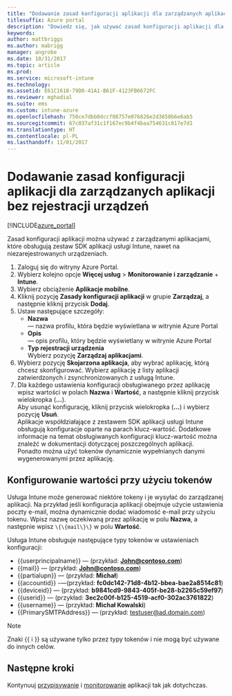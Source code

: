 ```yaml
---
title: "Dodawanie zasad konfiguracji aplikacji dla zarządzanych aplikacji bez rejestracji urządzeń | Microsoft Docs"
titlesuffix: Azure portal
description: "Dowiedz się, jak używać zasad konfiguracji aplikacji dla zarządzanych aplikacji bez rejestracji urządzeń."
keywords: 
author: mattbriggs
ms.author: mabrigg
manager: angrobe
ms.date: 10/31/2017
ms.topic: article
ms.prod: 
ms.service: microsoft-intune
ms.technology: 
ms.assetid: E61C1618-79D0-41A1-B61F-4123FB6672FC
ms.reviewer: mghadial
ms.suite: ems
ms.custom: intune-azure
ms.openlocfilehash: 750ce7dbb0dccf08757e076826e2d3650b6e6ab5
ms.sourcegitcommit: 67c037af31c1f167ec9b4f4baa754631c817e7d1
ms.translationtype: HT
ms.contentlocale: pl-PL
ms.lasthandoff: 11/01/2017
---
```

# <a name="add-app-configuration-policies-for-managed-apps-without-device-enrollment"></a>Dodawanie zasad konfiguracji aplikacji dla zarządzanych aplikacji bez rejestracji urządzeń

[!INCLUDE[azure_portal](./includes/azure_portal.md)]

Zasad konfiguracji aplikacji można używać z zarządzanymi aplikacjami, które obsługują zestaw SDK aplikacji usługi Intune, nawet na niezarejestrowanych urządzeniach. 

1. Zaloguj się do witryny Azure Portal.
2. Wybierz kolejno opcje **Więcej usług** > **Monitorowanie i zarządzanie** + **Intune**.
3. Wybierz obciążenie **Aplikacje mobilne**.
4. Kliknij pozycję **Zasady konfiguracji aplikacji** w grupie **Zarządzaj**, a następnie kliknij przycisk **Dodaj**.
5. Ustaw następujące szczegóły:
    - **Nazwa**  
      — nazwa profilu, która będzie wyświetlana w witrynie Azure Portal
    - **Opis**  
      — opis profilu, który będzie wyświetlany w witrynie Azure Portal
    - **Typ rejestracji urządzenia**  
      Wybierz pozycję **Zarządzaj aplikacjami**.
6. Wybierz pozycję **Skojarzona aplikacja**, aby wybrać aplikację, którą chcesz skonfigurować. Wybierz aplikację z listy aplikacji zatwierdzonych i zsynchronizowanych z usługą Intune.
7. Dla każdego ustawienia konfiguracji obsługiwanego przez aplikację wpisz wartości w polach **Nazwa** i **Wartość**, a następnie kliknij przycisk wielokropka (**...**).  
    Aby usunąć konfigurację, kliknij przycisk wielokropka (**...**) i wybierz pozycję **Usuń**.  
    Aplikacje współdziałające z zestawem SDK aplikacji usługi Intune obsługują konfiguracje oparte na parach klucz-wartość. Dodatkowe informacje na temat obsługiwanych konfiguracji klucz-wartość można znaleźć w dokumentacji dotyczącej poszczególnych aplikacji.  
    Ponadto można użyć tokenów dynamicznie wypełnianych danymi wygenerowanymi przez aplikację.

## <a name="configuration-values-using-tokens"></a>Konfigurowanie wartości przy użyciu tokenów

Usługa Intune może generować niektóre tokeny i je wysyłać do zarządzanej aplikacji. Na przykład jeśli konfiguracja aplikacji obejmuje użycie ustawienia poczty e-mail, można dynamicznie dodać wiadomość e-mail przy użyciu tokenu. Wpisz nazwę oczekiwaną przez aplikację w polu **Nazwa**, a następnie wpisz `\{\{mail\}\}` w polu **Wartość**.

Usługa Intune obsługuje następujące typy tokenów w ustawieniach konfiguracji:

- \{\{userprincipalname\}\} — (przykład: **John@contoso.com**)
- \{\{mail\}\} — (przykład: **John@contoso.com**)
- \{\{partialupn\}\} — (przykład: **Michał**)
- \{\{accountid\}\} -—(przykład: **fc0dc142-71d8-4b12-bbea-bae2a8514c81**)
- \{\{deviceid\}\} — (przykład: **b9841cd9-9843-405f-be28-b2265c59ef97**)
- \{\{userid\}\} — (przykład: **3ec2c00f-b125-4519-acf0-302ac3761822**)
- \{\{username\}\} — (przykład: **Michał Kowalski**)
- \{\{PrimarySMTPAddress\}\} — (przykład: testuser@ad.domain.com) 


> [!Note]  
> Znaki \{\{ i \}\} są używane tylko przez typy tokenów i nie mogą być używane do innych celów.

## <a name="next-steps"></a>Następne kroki

Kontynuuj [przypisywanie](apps-deploy.md) i [monitorowanie](apps-monitor.md) aplikacji tak jak dotychczas.